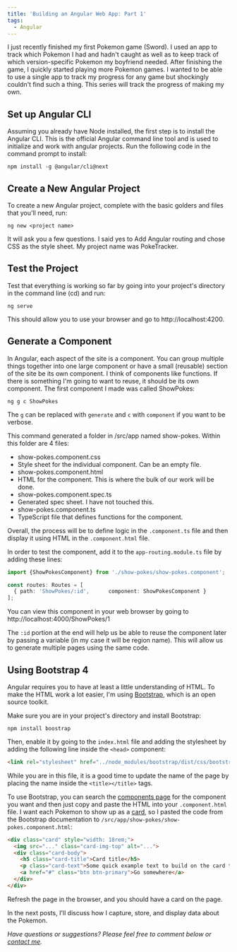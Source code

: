 ```yaml
---
title: 'Building an Angular Web App: Part 1'
tags:
  - Angular
---
```


I just recently finished my first Pokemon game (Sword).  I used an app to track which Pokemon I had and hadn't caught as well as to keep track of which version-specific Pokemon my boyfriend needed.  After finishing the game, I quickly started playing more Pokemon games.  I wanted to be able to use a single app to track my progress for any game but shockingly couldn't find such a thing.  This series will track the progress of making my own.

Set up Angular CLI
------------------
Assuming you already have Node installed, the first step is to install the Angular CLI.  This is the official Angular command line tool and is used to initialize and work with angular projects.  Run the following code in the command prompt to install:

```
npm install -g @angular/cli@next
```

Create a New Angular Project
----------------------------
To create a new Angular project, complete with the basic golders and files that you'll need, run:

```
ng new <project name>
```

It will ask you a few questions.  I said yes to Add Angular routing and chose CSS as the style sheet.  My project name was PokeTracker.

Test the Project
----------------
Test that everything is working so far by going into your project's directory in the command line (cd) and run:

```
ng serve
```

This should allow you to use your browser and go to http://localhost:4200.  

Generate a Component
--------------------
In Angular, each aspect of the site is a component.  You can group multiple things together into one large component or have a small (reusable) section of the site be its own component.  I think of components like functions.  If there is something I'm going to want to reuse, it should be its own component.  The first component I made was called ShowPokes:
```
ng g c ShowPokes
```
The `g` can be replaced with `generate` and `c` with `component` if you want to be verbose.

This command generated a folder in /src/app named show-pokes.  Within this folder are 4 files:
- show-pokes.component.css
 - Style sheet for the individual component. Can be an empty file.
- show-pokes.component.html
 - HTML for the component.  This is where the bulk of our work will be done.
- show-pokes.component.spec.ts
 - Generated spec sheet.  I have not touched this.
- show-pokes.component.ts
 - TypeScript file that defines functions for the component.

Overall, the process will be to define logic in the `.component.ts` file and then display it using HTML in the `.component.html` file.

In order to test the component, add it to the `app-routing.module.ts` file by adding these lines:
```ts
import {ShowPokesComponent} from './show-pokes/show-pokes.component';

const routes: Routes = [
  { path: 'ShowPokes/:id',      component: ShowPokesComponent }
];
```

You can view this component in your web browser by going to http://localhost:4000/ShowPokes/1

The `:id` portion at the end will help us be able to reuse the component later by passing a variable (in my case it will be region name).  This will allow us to generate multiple pages using the same code.

Using Bootstrap 4
-----------------
Angular requires you to have at least a little understanding of HTML.  To make the HTML work a lot easier, I'm using [Bootstrap](https://getbootstrap.com/), which is an open source toolkit.  

Make sure you are in your project's directory and install Bootstrap:
```
npm install boostrap
```

Then, enable it by going to the `index.html` file and adding the stylesheet by adding the following line inside the `<head>` component:
```html
<link rel="stylesheet" href="../node_modules/bootstrap/dist/css/bootstrap.css">
```

While you are in this file, it is a good time to update the name of the page by placing the name inside the `<title></title>` tags.

To use Bootstrap, you can search the [components page](https://getbootstrap.com/docs/4.4/components/alerts/) for the component you want and then just copy and paste the HTML into your `.component.html` file.  I want each Pokemon to show up as a [card](https://getbootstrap.com/docs/4.4/components/card/), so I pasted the code from the Bootstrap documentation to `/src/app/show-pokes/show-pokes.component.html`:

```html
<div class="card" style="width: 18rem;">
  <img src="..." class="card-img-top" alt="...">
  <div class="card-body">
    <h5 class="card-title">Card title</h5>
    <p class="card-text">Some quick example text to build on the card title and make up the bulk of the card's content.</p>
    <a href="#" class="btn btn-primary">Go somewhere</a>
  </div>
</div>
```

Refresh the page in the browser, and you should have a card on the page.

In the next posts, I'll discuss how I capture, store, and display data about the Pokemon.

_Have questions or suggestions? Please feel free to comment below or [contact me](/contact/)._